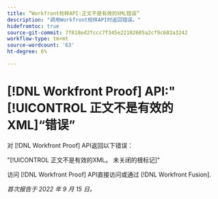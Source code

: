 ```yaml
---
title: “Workfront校样API:正文不是有效的XML错误”
description: "调用Workfront校样API时返回错误。"
hidefromtoc: true
source-git-commit: 7f818ed2fccc7f345e22102605a2cf9c602a3242
workflow-type: tm+mt
source-wordcount: '63'
ht-degree: 6%

---
```



# [!DNL Workfront Proof] API:&quot;[!UICONTROL 正文不是有效的XML]“错误”

<!--On WFP and WFF TOCs-->

对 [!DNL Workfront Proof] API返回以下错误：

&quot;[!UICONTROL 正文不是有效的XML。 未关闭的根标记]&quot;

访问 [!DNL Workfront Proof] API直接访问或通过 [!DNL Workfront Fusion].

_首次报告于 2022 年 9 月 15 日。_

